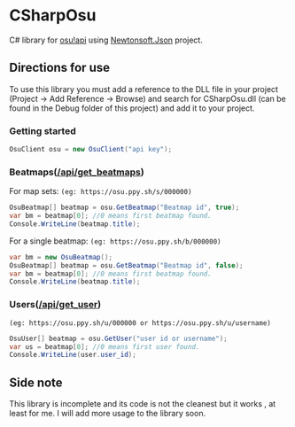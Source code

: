 # CSharpOsu
C# library for [osu!api](https://github.com/ppy/osu-api/wiki)
using [Newtonsoft.Json](https://github.com/JamesNK/Newtonsoft.Json)
project.

## Directions for use
To use this library you must add a reference to the DLL file in your project (Project -> Add Reference -> Browse) and search for CSharpOsu.dll (can be found in the Debug folder of this project) and add it to your project.

### Getting started
```c#
OsuClient osu = new OsuClient("api key");
```

### Beatmaps([/api/get_beatmaps](https://github.com/ppy/osu-api/wiki#apiget_beatmaps))
For map sets: `(eg: https://osu.ppy.sh/s/000000)`
``` c#
OsuBeatmap[] beatmap = osu.GetBeatmap("Beatmap id", true);
var bm = beatmap[0]; //0 means first beatmap found.
Console.WriteLine(beatmap.title);
```
For a single beatmap: `(eg: https://osu.ppy.sh/b/000000)`
``` c#
var bm = new OsuBeatmap();
OsuBeatmap[] beatmap = osu.GetBeatmap("Beatmap id", false);
var bm = beatmap[0]; //0 means first beatmap found.
Console.WriteLine(beatmap.title);
```

### Users([/api/get_user](https://github.com/ppy/osu-api/wiki#apiget_user))
`(eg: https://osu.ppy.sh/u/000000 or https://osu.ppy.sh/u/username)`
```c#
OsuUser[] beatmap = osu.GetUser("user id or username");
var us = beatmap[0]; //0 means first user found.
Console.WriteLine(user.user_id);
```

## Side note
This library is incomplete and its code is not the cleanest but it works ,
at least for me. I will add more usage to the library soon.

